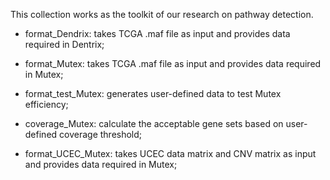 This collection works as the toolkit of our research on pathway detection. 

- format_Dendrix: takes TCGA .maf file as input and provides data required in Dentrix;

- format_Mutex: takes TCGA .maf file as input and provides data required in Mutex;

- format_test_Mutex: generates user-defined data to test Mutex efficiency;

- coverage_Mutex: calculate the acceptable gene sets based on user-defined coverage threshold;

- format_UCEC_Mutex: takes UCEC data matrix and CNV matrix as input and provides data required in Mutex;